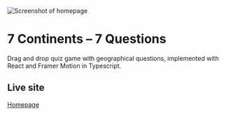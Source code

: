 ![Screenshot of homepage](./dist/assets/images/screenshot.jpg "Screenshot of app")

# 7 Continents – 7 Questions

Drag and drop quiz game with geographical questions, implemented with React and Framer Motion in Typescript. 

## Live site

[Homepage](https://seven-continents-quiz.netlify.app/)

